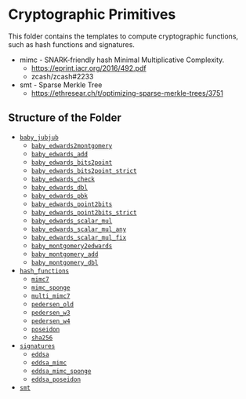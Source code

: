 # Cryptographic Primitives

This folder contains the templates to compute cryptographic functions, such as hash functions and signatures. 

* mimc - SNARK-friendly hash Minimal Multiplicative Complexity.
  * https://eprint.iacr.org/2016/492.pdf
  * zcash/zcash#2233
* smt - Sparse Merkle Tree
  * https://ethresear.ch/t/optimizing-sparse-merkle-trees/3751

## Structure of the Folder

- [`baby_jubjub`](baby_jubjub)
    - [`baby_edwards2montgomery`](baby_jubjub/baby_edwards2montgomery)
    - [`baby_edwards_add`](baby_jubjub/baby_edwards_add)
    - [`baby_edwards_bits2point`](baby_jubjub/baby_edwards_bits2point)
    - [`baby_edwards_bits2point_strict`](baby_jubjub/baby_edwards_bits2point_strict)
    - [`baby_edwards_check`](baby_jubjub/baby_edwards_check)
    - [`baby_edwards_dbl`](baby_jubjub/baby_edwards_dbl)
    - [`baby_edwards_pbk`](baby_jubjub/baby_edwards_pbk)
    - [`baby_edwards_point2bits`](baby_jubjub/baby_edwards_point2bits)
    - [`baby_edwards_point2bits_strict`](baby_jubjub/baby_edwards_point2bits_strict)
    - [`baby_edwards_scalar_mul`](baby_jubjub/baby_edwards_scalar_mul)
    - [`baby_edwards_scalar_mul_any`](baby_jubjub/baby_edwards_scalar_mul_any)
    - [`baby_edwards_scalar_mul_fix`](baby_jubjub/baby_edwards_scalar_mul_fix)
    - [`baby_montgomery2edwards`](baby_jubjub/baby_montgomery2edwards)
    - [`baby_montgomery_add`](baby_jubjub/baby_montgomery_add)
    - [`baby_montgomery_dbl`](baby_jubjub/baby_montgomery_dbl)
- [`hash_functions`](hash_functions)
    - [`mimc7`](hash_functions/mimc7)
    - [`mimc_sponge`](hash_functions/mimc_sponge)
    - [`multi_mimc7`](hash_functions/multi_mimc7)
    - [`pedersen_old`](hash_functions/pedersen_old)
    - [`pedersen_w3`](hash_functions/pedersen_w3)
    - [`pedersen_w4`](hash_functions/pedersen_w4)
    - [`poseidon`](hash_functions/poseidon)
    - [`sha256`](hash_functions/sha256)
- [`signatures`](signatures)
    - [`eddsa`](signatures/eddsa)
    - [`eddsa_mimc`](signatures/eddsa_mimc)
    - [`eddsa_mimc_sponge`](signatures/eddsa_mimc_sponge)
    - [`eddsa_poseidon`](signatures/eddsa_poseidon)
- [`smt`](smt)
